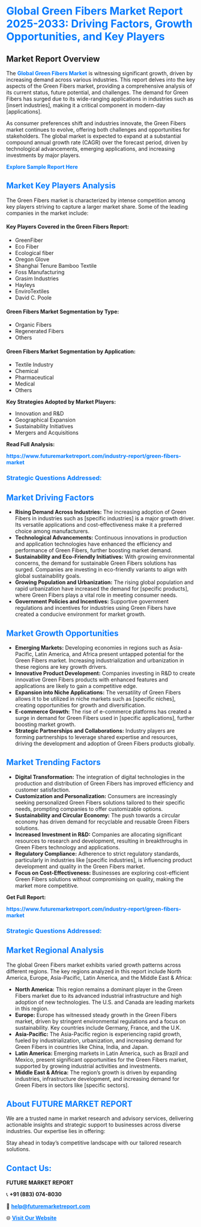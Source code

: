 <h1 style="color: #007BFF;">Global Green Fibers Market Report 2025-2033: Driving Factors, Growth Opportunities, and Key Players</h1>

<section id="overview">
<h2>Market Report Overview</h2>
<p>The <a href="https://www.futuremarketreport.com/industry-report/green-fibers-market" style="color: #007BFF; text-decoration: none;"><strong>Global Green Fibers Market</strong></a> is witnessing significant growth, driven by increasing demand across various industries. This report delves into the key aspects of the Green Fibers market, providing a comprehensive analysis of its current status, future potential, and challenges. The demand for Green Fibers has surged due to its wide-ranging applications in industries such as [insert industries], making it a critical component in modern-day [applications].</p>
<p>As consumer preferences shift and industries innovate, the Green Fibers market continues to evolve, offering both challenges and opportunities for stakeholders. The global market is expected to expand at a substantial compound annual growth rate (CAGR) over the forecast period, driven by technological advancements, emerging applications, and increasing investments by major players.</p>
</section>

<section id="overview">
<p><a href="https://www.futuremarketreport.com/request-sample/reportId=61764" style="color: #007BFF; text-decoration: none;"><strong>Explore Sample Report Here</strong></a></p>
</section>

<section id="key-players">
<h2 style="color: #007BFF;">Market Key Players Analysis</h2>
<p>The Green Fibers market is characterized by intense competition among key players striving to capture a larger market share. Some of the leading companies in the market include:</p>
<h4>Key Players Covered in the Green Fibers Report:</h4>
<ul><li>GreenFiber</li><li>Eco Fiber</li><li>Ecological fiber</li><li>Oregon Glove</li><li>Shanghai Tenure Bamboo Textile</li><li>Foss Manufacturing</li><li>Grasim Industries</li><li>Hayleys</li><li>EnviroTextiles</li><li>David C. Poole</li></ul>
<h4>Green Fibers Market Segmentation by Type:</h4>
<ul><li>Organic Fibers</li><li>Regenerated Fibers</li><li>Others</li></ul>

<h4>Green Fibers Market Segmentation by Application:</h4>
<ul><li>Textile Industry</li><li>Chemical</li><li>Pharmaceutical</li><li>Medical</li><li>Others</li></ul>
<p><strong>Key Strategies Adopted by Market Players:</strong></p>
<ul>
<li>Innovation and R&D</li>
<li>Geographical Expansion</li>
<li>Sustainability Initiatives</li>
<li>Mergers and Acquisitions</li>
</ul>
</section>

<section>
<p><strong>Read Full Analysis: </strong></p><a href="https://www.futuremarketreport.com/industry-report/green-fibers-market" style="color: #007BFF; text-decoration: none;"><strong>https://www.futuremarketreport.com/industry-report/green-fibers-market</strong></a>
<h3 style="color: #007BFF;">Strategic Questions Addressed:</h3>
</section>

<section id="driving-factors">
<h2 style="color: #007BFF;">Market Driving Factors</h2>
<ul>
<li><strong>Rising Demand Across Industries:</strong> The increasing adoption of Green Fibers in industries such as [specific industries] is a major growth driver. Its versatile applications and cost-effectiveness make it a preferred choice among manufacturers.</li>
<li><strong>Technological Advancements:</strong> Continuous innovations in production and application technologies have enhanced the efficiency and performance of Green Fibers, further boosting market demand.</li>
<li><strong>Sustainability and Eco-Friendly Initiatives:</strong> With growing environmental concerns, the demand for sustainable Green Fibers solutions has surged. Companies are investing in eco-friendly variants to align with global sustainability goals.</li>
<li><strong>Growing Population and Urbanization:</strong> The rising global population and rapid urbanization have increased the demand for [specific products], where Green Fibers plays a vital role in meeting consumer needs.</li>
<li><strong>Government Policies and Incentives:</strong> Supportive government regulations and incentives for industries using Green Fibers have created a conducive environment for market growth.</li>
</ul>
</section>

<section id="growth-opportunities">
<h2 style="color: #007BFF;">Market Growth Opportunities</h2>
<ul>
<li><strong>Emerging Markets:</strong> Developing economies in regions such as Asia-Pacific, Latin America, and Africa present untapped potential for the Green Fibers market. Increasing industrialization and urbanization in these regions are key growth drivers.</li>
<li><strong>Innovative Product Development:</strong> Companies investing in R&D to create innovative Green Fibers products with enhanced features and applications are likely to gain a competitive edge.</li>
<li><strong>Expansion into Niche Applications:</strong> The versatility of Green Fibers allows it to be utilized in niche markets such as [specific niches], creating opportunities for growth and diversification.</li>
<li><strong>E-commerce Growth:</strong> The rise of e-commerce platforms has created a surge in demand for Green Fibers used in [specific applications], further boosting market growth.</li>
<li><strong>Strategic Partnerships and Collaborations:</strong> Industry players are forming partnerships to leverage shared expertise and resources, driving the development and adoption of Green Fibers products globally.</li>
</ul>
</section>

<section id="trending-factors">
<h2 style="color: #007BFF;">Market Trending Factors</h2>
<ul>
<li><strong>Digital Transformation:</strong> The integration of digital technologies in the production and distribution of Green Fibers has improved efficiency and customer satisfaction.</li>
<li><strong>Customization and Personalization:</strong> Consumers are increasingly seeking personalized Green Fibers solutions tailored to their specific needs, prompting companies to offer customizable options.</li>
<li><strong>Sustainability and Circular Economy:</strong> The push towards a circular economy has driven demand for recyclable and reusable Green Fibers solutions.</li>
<li><strong>Increased Investment in R&D:</strong> Companies are allocating significant resources to research and development, resulting in breakthroughs in Green Fibers technology and applications.</li>
<li><strong>Regulatory Compliance:</strong> Adherence to strict regulatory standards, particularly in industries like [specific industries], is influencing product development and quality in the Green Fibers market.</li>
<li><strong>Focus on Cost-Effectiveness:</strong> Businesses are exploring cost-efficient Green Fibers solutions without compromising on quality, making the market more competitive.</li>
</ul>
</section>

<section>
<p><strong>Get Full Report: </strong></p><a href="https://www.futuremarketreport.com/industry-report/green-fibers-market" style="color: #007BFF; text-decoration: none;"><strong>https://www.futuremarketreport.com/industry-report/green-fibers-market</strong></a>
<h3 style="color: #007BFF;">Strategic Questions Addressed:</h3>
</section>


<section id="regional-analysis">
<h2 style="color: #007BFF;">Market Regional Analysis</h2>
<p>The global Green Fibers market exhibits varied growth patterns across different regions. The key regions analyzed in this report include North America, Europe, Asia-Pacific, Latin America, and the Middle East & Africa:</p>
<ul>
<li><strong>North America:</strong> This region remains a dominant player in the Green Fibers market due to its advanced industrial infrastructure and high adoption of new technologies. The U.S. and Canada are leading markets in this region.</li>
<li><strong>Europe:</strong> Europe has witnessed steady growth in the Green Fibers market, driven by stringent environmental regulations and a focus on sustainability. Key countries include Germany, France, and the U.K.</li>
<li><strong>Asia-Pacific:</strong> The Asia-Pacific region is experiencing rapid growth, fueled by industrialization, urbanization, and increasing demand for Green Fibers in countries like China, India, and Japan.</li>
<li><strong>Latin America:</strong> Emerging markets in Latin America, such as Brazil and Mexico, present significant opportunities for the Green Fibers market, supported by growing industrial activities and investments.</li>
<li><strong>Middle East & Africa:</strong> The region’s growth is driven by expanding industries, infrastructure development, and increasing demand for Green Fibers in sectors like [specific sectors].</li>
</ul>
</section>

<footer>
<h2 style="color: #007BFF;">About FUTURE MARKET REPORT</h2>
<p>We are a trusted name in market research and advisory services, delivering actionable insights and strategic support to businesses across diverse industries. Our expertise lies in offering:</p>

<p>Stay ahead in today’s competitive landscape with our tailored research solutions.</p>

<h2 style="color: #007BFF;">Contact Us:</h2>
<p><strong>FUTURE MARKET REPORT</strong></p>
<p>📞 <strong>+91 (883) 074-8030</strong></p>
<p>📧 <strong><a href="mailto:help@futuremarketreport.com" style="color: #007BFF;">help@futuremarketreport.com</a></strong></p>
<p>🌐 <strong><a href="https://www.futuremarketreport.com/" style="color: #007BFF;">Visit Our Website</a></strong></p>
</footer>